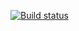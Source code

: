 [![Build status](https://ci.appveyor.com/api/projects/status/o78ms095osw240mu?svg=true)](https://ci.appveyor.com/project/Visens/newbdd2)
